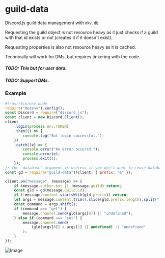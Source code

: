 # guild-data

Discord.js guild data management with `nkv.db`.

Requesting the guild object is not resource heavy as it just checks if a guild with that id exists or not (creates it if it doesn't exist).

Requesting properties is also not resource heavy as it is cached.

Technically will work for DMs, but requires tinkering with the code.

##### TODO: This but for user data.

##### TODO: Support DMs.

### Example

```js
#!/usr/bin/env node
require("dotenv").config();
const Discord = require("discord.js");
const client = new Discord.Client();
client
	.login(process.env.TOKEN)
	.then(() => {
		console.log("Bot login successful.");
	})
	.catch((e) => {
		console.error("An error occured.");
		console.error(e);
		process.exit(1);
	});
// the `database` argument is useless if you don't want to reuse databases
const gd = require("guild-data")(client, { prefix: "&" });

client.on("message", (message) => {
	if (message.author.bot || !message.guild) return;
	const gld = gd(message.guild.id);
	if (!message.content.startsWith(gld.prefix)) return;
	let args = message.content.trim().slice(gld.prefix.length).split(" ");
	const command = args.shift();
	if (command === "get") {
		message.channel.send(gld[args[0]] || "undefined");
	} else if (command === "set") {
		message.channel.send(
			(gld[args[0]] = args[1] || undefined) || "undefined"
		);
	}
});
```

![Image](https://cdn.discordapp.com/attachments/756056630264856646/758623988435386368/Screenshot_from_2020-09-24_12-35-02.png)
